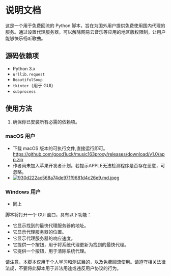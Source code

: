 # 说明文档

这是一个用于免费回流的 Python 脚本，旨在为国外用户提供免费使用国内代理的服务。通过设置代理服务器，可以解除网易云音乐等应用的地区版权限制，让用户能够快乐畅听歌曲。

## 源码依赖项
- Python 3.x
- `urllib.request`
- `BeautifulSoup`
- `tkinter`（用于 GUI）
- `subprocess`

## 使用方法
1. 确保你已安装所有必需的依赖项。

### macOS 用户
- 下载 macOS 版本的可执行文件,直接运行即可。 https://github.com/good1uck/music163proxy/releases/download/v1.0/app.zip
- 作者尚未加入苹果开发者计划。若提示APPLE无法检测程序是否存在恶意，可忽略。
- [![930d222ac568a74de971f9681d4c26e9.md.jpeg](https://jpg.sevencdn.com/ts3.jpgcom.com/2023/06/02/930d222ac568a74de971f9681d4c26e9.md.jpeg)](https://jpg.im.sb/image/3nCt)

### Windows 用户
- 同上


脚本将打开一个 GUI 窗口，具有以下功能：
- 它显示找到的最快代理服务器的地址。
- 它显示代理服务器的位置。
- 它显示代理服务器的响应速度。
- 它提供一个按钮，用于将系统代理更新为找到的最快代理。
- 它提供一个按钮，用于清除系统代理。

请注意，本脚本仅用于个人学习和测试目的，以及免费回流使用。请遵守相关法律法规，不要将此脚本用于非法用途或违反用户协议的行为。
